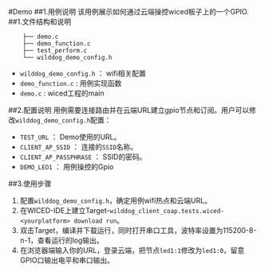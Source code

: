 #Demo
##1.用例说明
该用例展示如何通过云端操控wiced板子上的一个GPIO.
##1.文件结构和说明
	
    	├── demo.c
		├── demo_function.c
    	├── test_perform.c
    	└── wilddog_demo_config.h
    
*	`wilddog_demo_config.h` ： wifi相关配置
*	`demo_function.c` : 用例实现函数
*	`demo.c` : wiced工程的main

##2.配置说明
用例需要连接路由并在云端URL建立gpio节点和订阅。用户可以修改`wilddog_demo_config.h`配置：

- `TEST_URL` ： Demo使用的URL。
- `CLIENT_AP_SSID` ： 连接的`SSID`名称。
- `CLIENT_AP_PASSPHRASE` ： SSID的密码。
- `DEMO_LED1` ： 用例操控的Gpio


##3.使用步骤
1. 配置`wilddog_demo_config.h`，确定用例wifi热点和云端URL。
2. 在WICED-IDE上建立Target-`wilddog_client_coap.tests.wiced-<yourplatform> download run`。
3. 双击Target，编译并下载运行，同时打开串口工具，波特率设置为115200-8-n-1，查看运行的log输出。
4. 在浏览器端输入你的URL，登录云端，把节点`led1:1`修改为`led1:0`，留意GPIO口输出电平和串口输出。
